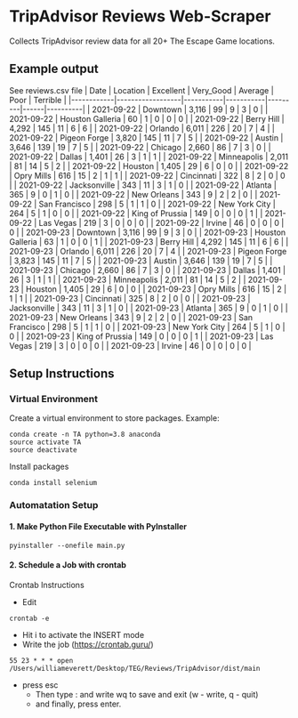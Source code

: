 # TripAdvisor Reviews Web-Scraper

Collects TripAdvisor review data for all 20+ The Escape Game locations.

## Example output
See reviews.csv file
| Date       | Location         | Excellent | Very_Good | Average | Poor | Terrible |
|------------|------------------|-----------|-----------|---------|------|----------|
| 2021-09-22 | Downtown         | 3,116     | 99        | 9       | 3    | 0        |
| 2021-09-22 | Houston Galleria | 60        | 1         | 0       | 0    | 0        |
| 2021-09-22 | Berry Hill       | 4,292     | 145       | 11      | 6    | 6        |
| 2021-09-22 | Orlando          | 6,011     | 226       | 20      | 7    | 4        |
| 2021-09-22 | Pigeon Forge     | 3,820     | 145       | 11      | 7    | 5        |
| 2021-09-22 | Austin           | 3,646     | 139       | 19      | 7    | 5        |
| 2021-09-22 | Chicago          | 2,660     | 86        | 7       | 3    | 0        |
| 2021-09-22 | Dallas           | 1,401     | 26        | 3       | 1    | 1        |
| 2021-09-22 | Minneapolis      | 2,011     | 81        | 14      | 5    | 2        |
| 2021-09-22 | Houston          | 1,405     | 29        | 6       | 0    | 0        |
| 2021-09-22 | Opry Mills       | 616       | 15        | 2       | 1    | 1        |
| 2021-09-22 | Cincinnati       | 322       | 8         | 2       | 0    | 0        |
| 2021-09-22 | Jacksonville     | 343       | 11        | 3       | 1    | 0        |
| 2021-09-22 | Atlanta          | 365       | 9         | 0       | 1    | 0        |
| 2021-09-22 | New Orleans      | 343       | 9         | 2       | 2    | 0        |
| 2021-09-22 | San Francisco    | 298       | 5         | 1       | 1    | 0        |
| 2021-09-22 | New York City    | 264       | 5         | 1       | 0    | 0        |
| 2021-09-22 | King of Prussia  | 149       | 0         | 0       | 0    | 1        |
| 2021-09-22 | Las Vegas        | 219       | 3         | 0       | 0    | 0        |
| 2021-09-22 | Irvine           | 46        | 0         | 0       | 0    | 0        |
| 2021-09-23 | Downtown         | 3,116     | 99        | 9       | 3    | 0        |
| 2021-09-23 | Houston Galleria | 63        | 1         | 0       | 0    | 1        |
| 2021-09-23 | Berry Hill       | 4,292     | 145       | 11      | 6    | 6        |
| 2021-09-23 | Orlando          | 6,011     | 226       | 20      | 7    | 4        |
| 2021-09-23 | Pigeon Forge     | 3,823     | 145       | 11      | 7    | 5        |
| 2021-09-23 | Austin           | 3,646     | 139       | 19      | 7    | 5        |
| 2021-09-23 | Chicago          | 2,660     | 86        | 7       | 3    | 0        |
| 2021-09-23 | Dallas           | 1,401     | 26        | 3       | 1    | 1        |
| 2021-09-23 | Minneapolis      | 2,011     | 81        | 14      | 5    | 2        |
| 2021-09-23 | Houston          | 1,405     | 29        | 6       | 0    | 0        |
| 2021-09-23 | Opry Mills       | 616       | 15        | 2       | 1    | 1        |
| 2021-09-23 | Cincinnati       | 325       | 8         | 2       | 0    | 0        |
| 2021-09-23 | Jacksonville     | 343       | 11        | 3       | 1    | 0        |
| 2021-09-23 | Atlanta          | 365       | 9         | 0       | 1    | 0        |
| 2021-09-23 | New Orleans      | 343       | 9         | 2       | 2    | 0        |
| 2021-09-23 | San Francisco    | 298       | 5         | 1       | 1    | 0        |
| 2021-09-23 | New York City    | 264       | 5         | 1       | 0    | 0        |
| 2021-09-23 | King of Prussia  | 149       | 0         | 0       | 0    | 1        |
| 2021-09-23 | Las Vegas        | 219       | 3         | 0       | 0    | 0        |
| 2021-09-23 | Irvine           | 46        | 0         | 0       | 0    | 0        |

## Setup Instructions
### Virtual Environment
Create a virtual environment to store packages. Example:
```
conda create -n TA python=3.8 anaconda
source activate TA
source deactivate
```
Install packages
```
conda install selenium
```
### Automatation Setup
#### 1. Make Python File Executable with PyInstaller
```
pyinstaller --onefile main.py
```
#### 2. Schedule a Job with crontab
Crontab Instructions
* Edit
```
crontab -e
```
* Hit i to activate the INSERT mode
* Write the job (https://crontab.guru/)
```
55 23 * * * open /Users/williameverett/Desktop/TEG/Reviews/TripAdvisor/dist/main
```
* press esc 
    * Then type : and write wq to save and exit (w - write, q - quit)
    * and finally, press enter.